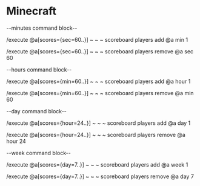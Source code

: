 # Minecraft

--minutes command block--

/execute @a[scores={sec=60..}] ~ ~ ~ scoreboard players add @a min 1

/execute @a[scores={sec=60..}] ~ ~ ~ scoreboard players remove @a sec 60

--hours command block--

/execute @a[scores={min=60..}] ~ ~ ~ scoreboard players add @a hour 1

/execute @a[scores={min=60..}] ~ ~ ~ scoreboard players remove @a min 60

--day command block--

/execute @a[scores={hour=24..}] ~ ~ ~ scoreboard players add @a day 1

/execute @a[scores={hour=24..}] ~ ~ ~ scoreboard players remove @a hour 24

--week command block--

/execute @a[scores={day=7..}] ~ ~ ~ scoreboard players add @a week 1

/execute @a[scores={day=7..}] ~ ~ ~ scoreboard players remove @a day 7
